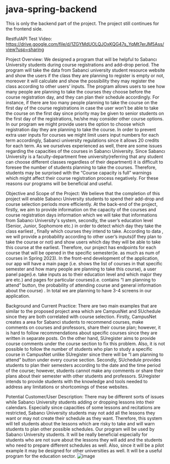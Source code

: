 # java-spring-backend

This is only the backend part of the project. The project still continues for the frontend side.

RestfulAPI Test Video: https://drive.google.com/file/d/1ZGYMdUOLQJOxKQG47s_YqMt7erJM5Ass/view?usp=sharing

Project Overview:
We designed a program that will be helpful to Sabancı University students during course registrations and add-drop period. The program will take the data from Sabanci university student resource website and show the users if the class they are planning to register is empty or not, moreover it will calculate and show the possibility they may register the class according to other users’ inputs. The program allows users to see how many people are planning to take the courses they choose before the course registration day, and they can plan  their schedule accordingly. For instance, if there are too many people planning to take the course on the first day of the course registrations in case the user won’t be able to take the course on the first day since priority may be given to senior students on the first day of the registrations, he/she may consider other course options. In our program we might provide users the option to choose which registration day they are planning to take the course.  In order to prevent extra user inputs for courses we might limit users input numbers for each term accordingly, Sabanci university regulations since it allows 20 credits for each term. 
As we ourselves experienced as well, there are some issues regarding the capacities of the courses in Sabancı University. Since Sabancı University is a faculty-department free university(referring that any student can choose different classes regardless of their department)  it is difficult to foresee the number of  students planning to take the courses. Therefore, students may be surprised with the “Course capacity is full” warnings which might affect their course registration process negatively. For these reasons our programs will be beneficial and useful.

Objective and Scope of the Project:
We believe that the completion of this project will enable Sabancı University students to spend their add-drop and course selection periods more efficiently. At the back-end of the project, firstly, we aim to provide information on the capacity of the courses and course registration days information which we will take that informations from Sabancı University's system, secondly, the user’s education level (Senior, Junior, Sophomore etc.) in order to detect which day they take the class earliest , finally which courses they intend to take. According to data , we will provide a probability according to other user’s inputs(if they plan to take the course or not)  and show users which day they will be able to take this course at the earliest. Therefore, our project has endpoints for each course that will be opened in the specific semester(ie. as much as num of courses in Spring 2023). In the front-end development of the application, our app will  have a main page (i.e. shows the list of courses in that specific semester and how many people are planning to take this course), a user panel page(i.e. take inputs as to their education level and which major they are etc.) and pages for particular courses(i.e. contains “I am planning to attend” button, the probability of attending course and general information about the course) . In total we are planning to have 3-4 screens in our application. 

Background and Current Practice:
There are two main examples that are similar to the proposed project area which are CampusNet and SUchedule since they are both correlated with course selection. Firstly, CampusNet creates a area for Sabanci students to recommend courses, make comments on courses and professors, share their course plan; however, it is hard to follow recommendations about specific courses since they are written in separate posts. On the other hand, SUregister  aims to provide course comments under the course section to fix this problem. Also, it is not possible to follow the number of students who plan to study a specific course in CampusNet unlike SUregister since there will be “I am planning to attend” button under every course section. Secondly, SUchedule provides students to plan their semesters according to the date and the time period of the course; however, students cannot make any comments or share their plans about their semester with other students and professors. SUregister intends to provide students with the knowledge and tools needed to address any limitations or shortcomings of these websites.


Potential Customer/User Description:
There may be different sorts of issues while Sabancı University students adding or dropping lessons into their calendars. Especially since capacities of some lessons and recitations are restricted, Sabancı University students may not add all the lessons they want or may not create their schedule as they want. Therefore, this system will tell students about the lessons which are risky to take and  will warn students to plan other possible schedules. Our program will be used by Sabancı University students. It will be really beneficial especially for students who are not sure about the lessons they will add and the students who need to prepare different schedules as well. Also, since it will be a pilot example it may be designed for other universities as well. It will be a useful program for the education sector.
![image](https://github.com/colakhalil/java-spring-backend/assets/82612235/111e12f3-5b57-4244-bab1-d02d93aa8adf)
